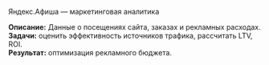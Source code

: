 Яндекс.Афиша — маркетинговая аналитика


**Описание:** Данные о посещениях сайта, заказах и рекламных расходах.  
**Задачи:** оценить эффективность источников трафика, рассчитать LTV, ROI.  
**Результат:** оптимизация рекламного бюджета.
